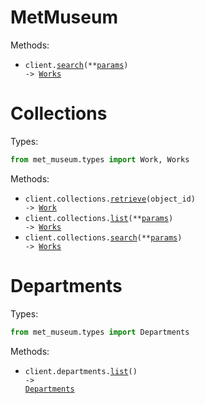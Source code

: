 # MetMuseum

Methods:

- <code title="get /search">client.<a href="./src/met_museum/_client.py">search</a>(\*\*<a href="src/met_museum/types/client_search_params.py">params</a>) -> <a href="./src/met_museum/types/works.py">Works</a></code>

# Collections

Types:

```python
from met_museum.types import Work, Works
```

Methods:

- <code title="get /objects/{objectId}">client.collections.<a href="./src/met_museum/resources/collections.py">retrieve</a>(object_id) -> <a href="./src/met_museum/types/work.py">Work</a></code>
- <code title="get /objects">client.collections.<a href="./src/met_museum/resources/collections.py">list</a>(\*\*<a href="src/met_museum/types/collection_list_params.py">params</a>) -> <a href="./src/met_museum/types/works.py">Works</a></code>
- <code title="get /search">client.collections.<a href="./src/met_museum/resources/collections.py">search</a>(\*\*<a href="src/met_museum/types/collection_search_params.py">params</a>) -> <a href="./src/met_museum/types/works.py">Works</a></code>

# Departments

Types:

```python
from met_museum.types import Departments
```

Methods:

- <code title="get /departments">client.departments.<a href="./src/met_museum/resources/departments.py">list</a>() -> <a href="./src/met_museum/types/departments.py">Departments</a></code>
